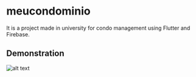 # meucondominio

It is a project made in university for condo management using Flutter and Firebase.

## Demonstration

![alt text](https://github.com/raul-felipe/meucondominio/blob/master/assets/presentation.gif)

